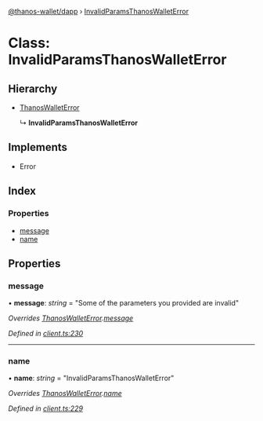 [@thanos-wallet/dapp](../README.md) › [InvalidParamsThanosWalletError](invalidparamsthanoswalleterror.md)

# Class: InvalidParamsThanosWalletError

## Hierarchy

* [ThanosWalletError](thanoswalleterror.md)

  ↳ **InvalidParamsThanosWalletError**

## Implements

* Error

## Index

### Properties

* [message](invalidparamsthanoswalleterror.md#message)
* [name](invalidparamsthanoswalleterror.md#name)

## Properties

###  message

• **message**: *string* = "Some of the parameters you provided are invalid"

*Overrides [ThanosWalletError](thanoswalleterror.md).[message](thanoswalleterror.md#message)*

*Defined in [client.ts:230](https://github.com/madfish-solutions/thanoswallet-dapp/blob/5043365/src/client.ts#L230)*

___

###  name

• **name**: *string* = "InvalidParamsThanosWalletError"

*Overrides [ThanosWalletError](thanoswalleterror.md).[name](thanoswalleterror.md#name)*

*Defined in [client.ts:229](https://github.com/madfish-solutions/thanoswallet-dapp/blob/5043365/src/client.ts#L229)*

